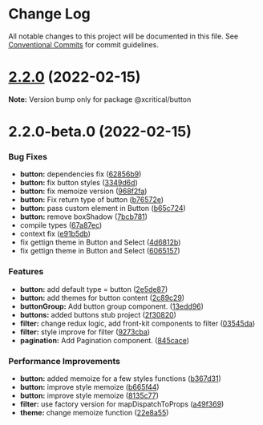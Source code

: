 # Change Log

All notable changes to this project will be documented in this file.
See [Conventional Commits](https://conventionalcommits.org) for commit guidelines.

# [2.2.0](https://github.com/xcritical-software/xc-front-kit/compare/@xcritical/button@2.2.0-beta.0...@xcritical/button@2.2.0) (2022-02-15)

**Note:** Version bump only for package @xcritical/button





# 2.2.0-beta.0 (2022-02-15)


### Bug Fixes

* **button:** dependencies fix ([62856b9](https://github.com/xcritical-software/xc-front-kit/commit/62856b9f0ab6b9822622f222d12f34e3003f9174))
* **button:** fix button styles ([3349d6d](https://github.com/xcritical-software/xc-front-kit/commit/3349d6d3301e8d8ef391f74ee2929f0b27bc1e6c))
* **button:** fix memoize version ([968f2fa](https://github.com/xcritical-software/xc-front-kit/commit/968f2fa368c9cd21aadb52dd764a085bfaea1a59))
* **button:** Fix return type of button ([b76572e](https://github.com/xcritical-software/xc-front-kit/commit/b76572e934ef3440d25bf571b47965cdd62392db))
* **button:** pass custom element in Button ([b65c724](https://github.com/xcritical-software/xc-front-kit/commit/b65c7245d5b1881eefd635f77308ffba865bc397))
* **button:** remove boxShadow ([7bcb781](https://github.com/xcritical-software/xc-front-kit/commit/7bcb78151d7dbe5a20a468975ac7900779bb2fdb))
* compile types ([67a87ec](https://github.com/xcritical-software/xc-front-kit/commit/67a87ecdec159e9f613a0836ee4189c508ef7f7e))
* context fix ([e91b5db](https://github.com/xcritical-software/xc-front-kit/commit/e91b5db518430d99fe96f8486aa30c8de7bd79a9))
* fix gettign theme in Button and Select ([4d6812b](https://github.com/xcritical-software/xc-front-kit/commit/4d6812bbb5df6cc178f66da4afcd373309938b39))
* fix gettign theme in Button and Select ([6065157](https://github.com/xcritical-software/xc-front-kit/commit/606515752b663f06318d94f3a5976a95e0341637))


### Features

* **button:** add default type = button ([2e5de87](https://github.com/xcritical-software/xc-front-kit/commit/2e5de875d01b8e5b5484ac87848d6da06304f2d8))
* **button:** add themes for button content ([2c89c29](https://github.com/xcritical-software/xc-front-kit/commit/2c89c29f2d08b02e8aef19f8bcecd047a3bce657))
* **buttonGroup:** Add button group component. ([13edd96](https://github.com/xcritical-software/xc-front-kit/commit/13edd96a69ad5e1188fe1275b30ede99a3526dc0))
* **buttons:** added buttons stub project ([2f30820](https://github.com/xcritical-software/xc-front-kit/commit/2f30820af4db11c83114735698a090ef5f6467fc))
* **filter:** change redux logic, add front-kit components to filter ([03545da](https://github.com/xcritical-software/xc-front-kit/commit/03545da65e7d881bf80c3b1c87f7bd671e88330f))
* **filter:** style improve for filter ([9273cba](https://github.com/xcritical-software/xc-front-kit/commit/9273cba9315f1ea7a90d6c7ed8ae672222460edb))
* **pagination:** Add Pagination component. ([845cace](https://github.com/xcritical-software/xc-front-kit/commit/845cace6be9ac5a3b567493a6ac465647b27710c))


### Performance Improvements

* **button:** added memoize for a few styles functions ([b367d31](https://github.com/xcritical-software/xc-front-kit/commit/b367d318d584b0b4c0fa942e941795247950fa35))
* **button:** improve style memoize ([b665f44](https://github.com/xcritical-software/xc-front-kit/commit/b665f447082a1a8f4ff2b8ba1f197028e96e51ce))
* **button:** improve style memoize ([8135c77](https://github.com/xcritical-software/xc-front-kit/commit/8135c77a7399dee6fde7e0142177f6f03d1b9319))
* **filter:** use factory version for mapDispatchToProps ([a49f369](https://github.com/xcritical-software/xc-front-kit/commit/a49f3694046b61cdf8180cf79da599b4803c2228))
* **theme:** change memoize function ([22e8a55](https://github.com/xcritical-software/xc-front-kit/commit/22e8a55d481d04cd9510ab3b5bea3e10f36afcea))
